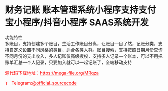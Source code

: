 # 财务记账 账本管理系统小程序支持支付宝小程序/抖音小程序 SAAS系统开发

功能特性<br>多账目，支持创建多个账目，生活工作账目分离，让账目—目了然，记账分类，支持自定义设置不同风格的类目，适合各类人群。账目搜索，支持按照日期月份查询不同月份的支出收入，多人记账仅高级授权，支持多人记录—个账本，可以不用把账单汇总—个人记录，只要加入就可以—起记账了，全端移动支持<br>


<p style="color: red;">源代码下载地址：<a href="https://mega-file.org/MRqza" style="color: red;">https://mega-file.org/MRqza</a></p><p style="color: red;"><img src="https://cdn-icons-png.flaticon.com/512/2111/2111646.png" alt="Telegram Icon" style="width: 16px; vertical-align: middle; margin-right: 5px;">Telegram:<a href="https://t.me/official_sourcecode" style="color: red;">@official_sourcecode</a></p>